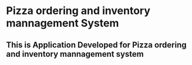 # Pizza ordering and inventory mannagement System 

## This is Application Developed for Pizza ordering and inventory mannagement system 